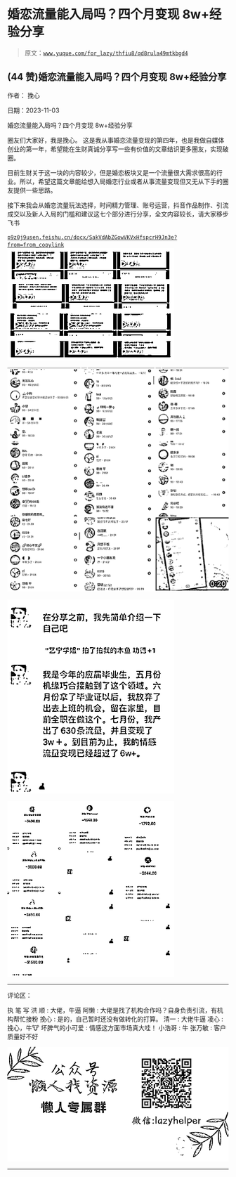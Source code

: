 # 婚恋流量能入局吗？四个月变现 8w+经验分享

> 原文：[`www.yuque.com/for_lazy/thfiu8/qd8rula49mtkbgd4`](https://www.yuque.com/for_lazy/thfiu8/qd8rula49mtkbgd4)

## (44 赞)婚恋流量能入局吗？四个月变现 8w+经验分享

作者： 挽心

日期：2023-11-03

婚恋流量能入局吗？四个月变现 8w+经验分享

圈友们大家好，我是挽心。​
​
这是我从事婚恋流量变现的第四年，也是我做自媒体创业的第一年，希望能在生财真诚分享写一些有价值的文章结识更多圈友，实现破圈。​

目前生财关于这一块的内容较少，但是婚恋板块又是一个流量很大需求很高的行业。所以，希望这篇文章能给想入局婚恋行业或者从事流量变现但又无从下手的圈友提供一些思路。

接下来我会从婚恋流量玩法选择，时间精力管理、账号运营，抖音作品制作、引流成交以及新人入局的门槛和建议这七个部分进行分享，全文内容较长，请大家移步飞书

[`p9z0j9usen.feishu.cn/docx/SakVdAbZGowVKVxHfspcrH9Jn3e?from=from_copylink`](https://p9z0j9usen.feishu.cn/docx/SakVdAbZGowVKVxHfspcrH9Jn3e?from=from_copylink)![](img/ef777d111487afade16e876390eab5f2.png)

![](img/9b9c7cd4af890560fdf535f015b7f73d.png)

![](img/beda03f2021025785de7ada902aba248.png)

![](img/080ecde1c03e787c87c934689b5e4c65.png)

* * *

评论区：

执 笔 写 洪 顺 : 大佬，牛逼
阿懒 : 大佬是找了机构合作吗？自身负责引流，有机构帮忙接粉
挽心 : 是的，自己暂时还没有做转化的打算。
清一 : 大佬牛逼
凌心 : 挽心，牛🐮
坏脾气的小可爱 : 情感这方面市场真大哇！
小浩哥 : 牛
张万敏 : 客户质量好不好

![](img/1c37d505930596d12a88ab23e11aa07a.png)

* * *
